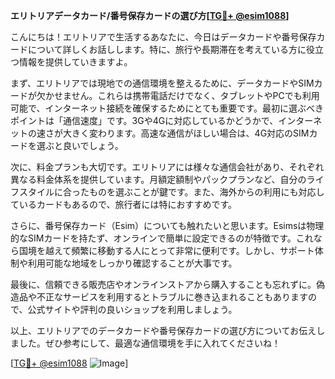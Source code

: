 **エリトリアデータカード/番号保存カードの選び方[[TG💪+ @esim1088](https://t.me/s/esim1088)]**

こんにちは！エリトリアで生活するあなたに、今日はデータカードや番号保存カードについて詳しくお話しします。特に、旅行や長期滞在を考えている方に役立つ情報を提供していきますよ。

まず、エリトリアでは現地での通信環境を整えるために、データカードやSIMカードが欠かせません。これらは携帯電話だけでなく、タブレットやPCでも利用可能で、インターネット接続を確保するためにとても重要です。最初に選ぶべきポイントは「通信速度」です。3Gや4Gに対応しているかどうかで、インターネットの速さが大きく変わります。高速な通信がほしい場合は、4G対応のSIMカードを選ぶと良いでしょう。

次に、料金プランも大切です。エリトリアには様々な通信会社があり、それぞれ異なる料金体系を提供しています。月額定額制やパックプランなど、自分のライフスタイルに合ったものを選ぶことが鍵です。また、海外からの利用にも対応しているカードもあるので、旅行者には特におすすめです。

さらに、番号保存カード（Esim）についても触れたいと思います。Esimsは物理的なSIMカードを持たず、オンラインで簡単に設定できるのが特徴です。これなら国境を越えて頻繁に移動する人にとって非常に便利です。しかし、サポート体制や利用可能な地域をしっかり確認することが大事です。

最後に、信頼できる販売店やオンラインストアから購入することも忘れずに。偽造品や不正なサービスを利用するとトラブルに巻き込まれることもありますので、公式サイトや評判の良いショップを利用しましょう。

以上、エリトリアでのデータカードや番号保存カードの選び方についてお伝えしました。ぜひ参考にして、最適な通信環境を手に入れてくださいね！

[[TG💪+ @esim1088](https://t.me/s/esim1088) ![Image](https://i.postimg.cc/Y0z9fWf4/image.png)]